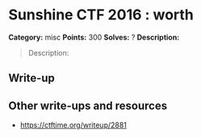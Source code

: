 # Sunshine CTF 2016 : worth

**Category:** misc
**Points:** 300
**Solves:** ?
**Description:**

> Description: 
> 
> 

## Write-up

<TODO>

## Other write-ups and resources

* <https://ctftime.org/writeup/2881>

